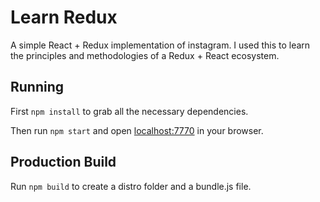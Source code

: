 # Learn Redux

A simple React + Redux implementation of instagram. I used this to learn the principles and methodologies of a Redux + React ecosystem.


## Running

First `npm install` to grab all the necessary dependencies. 

Then run `npm start` and open <localhost:7770> in your browser.

## Production Build

Run `npm build` to create a distro folder and a bundle.js file.

